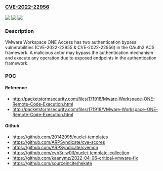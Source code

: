 ### [CVE-2022-22956](https://cve.mitre.org/cgi-bin/cvename.cgi?name=CVE-2022-22956)
![](https://img.shields.io/static/v1?label=Product&message=VMware%20Workspace%20ONE%20Access&color=blue)
![](https://img.shields.io/static/v1?label=Version&message=Access%2021.08.0.1%2C%2021.08.0.0%2C%2020.10.0.1%2C%2020.10.0.0.%20&color=brightgreen)
![](https://img.shields.io/static/v1?label=Vulnerability&message=Authentication%20bypass&color=brightgreen)

### Description

VMware Workspace ONE Access has two authentication bypass vulnerabilities (CVE-2022-22955 & CVE-2022-22956) in the OAuth2 ACS framework. A malicious actor may bypass the authentication mechanism and execute any operation due to exposed endpoints in the authentication framework.

### POC

#### Reference
- http://packetstormsecurity.com/files/171918/Mware-Workspace-ONE-Remote-Code-Execution.html
- http://packetstormsecurity.com/files/171918/VMware-Workspace-ONE-Remote-Code-Execution.html

#### Github
- https://github.com/20142995/nuclei-templates
- https://github.com/ARPSyndicate/cve-scores
- https://github.com/ARPSyndicate/cvemon
- https://github.com/cyb3r-w0lf/nuclei-template-collection
- https://github.com/kaanymz/2022-04-06-critical-vmware-fix
- https://github.com/sourceincite/hekate

